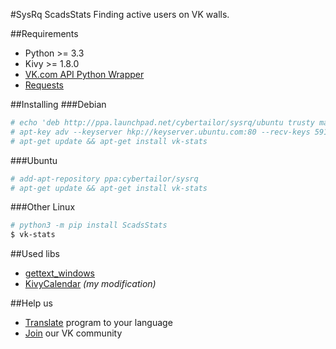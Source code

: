 #SysRq ScadsStats
Finding active users on VK walls.

##Requirements
* Python >= 3.3
* Kivy >= 1.8.0
* [VK.com API Python Wrapper](https://github.com/dimka665/vk)
* [Requests](http://python-requests.org)

##Installing
###Debian
```bash
# echo 'deb http://ppa.launchpad.net/cybertailor/sysrq/ubuntu trusty main' >> /etc/apt/sources.list
# apt-key adv --keyserver hkp://keyserver.ubuntu.com:80 --recv-keys 5919086F 
# apt-get update && apt-get install vk-stats
```
###Ubuntu
```bash
# add-apt-repository ppa:cybertailor/sysrq
# apt-get update && apt-get install vk-stats
```
###Other Linux
```bash
# python3 -m pip install ScadsStats
$ vk-stats
```

##Used libs
* [gettext_windows](https://launchpad.net/gettext-py-windows)
* [KivyCalendar](https://bitbucket.org/xxblx/kivycalendar) _(my modification)_

##Help us
* [Translate](https://poeditor.com/join/project/cq07DODUUL) program to your language
* [Join](http://vk.com/sysrqint) our VK community